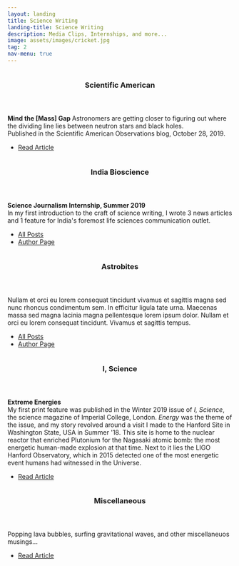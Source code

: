 ```yaml
---
layout: landing
title: Science Writing
landing-title: Science Writing
description: Media Clips, Internships, and more...
image: assets/images/cricket.jpg
tag: 2
nav-menu: true
---
```


<!-- Two -->
<section id="two" class="spotlights">
	<section>
		<a href="https://blogs.scientificamerican.com/observations/mind-the-mass-gap/" target="_blank" class="image">
			<img src="{% link assets/images/sciam.jpg %}" alt="" data-position="center center" />
		</a>
		<div class="content">
			<div class="inner">
				<header class="major">
					<h3>Scientific American</h3>
				</header>
				<p><b> Mind the [Mass] Gap </b> Astronomers are getting closer to figuring out where the dividing line lies between neutron stars and black holes.<br>
                                       Published in the Scientific American Observations blog, October 28, 2019.</p>
				<ul class="actions">
					<li><a href="https://blogs.scientificamerican.com/observations/mind-the-mass-gap/" target="_blank" class="button">Read Article</a></li>
				</ul>
			</div>
		</div>
	</section>
	<section>
		<a href="generic.html" class="image">
			<img src="{% link assets/images/indiabioscience.jpg %}" alt="" data-position="top center" />
		</a>
		<div class="content">
			<div class="inner">
				<header class="major">
					<h3>India Bioscience</h3>
				</header>
				<p><b> Science Journalism Internship, Summer 2019 </b> <br>
				In my first introduction to the craft of science writing, I wrote 3 news articles and 1 feature for India's foremost life sciences communication outlet.</p>
				<ul class="actions">
					<li><a href="generic.html" class="button">All Posts</a></li>
                                        <li><a href="https://indiabioscience.org/authors/SumeetKulkarni" target="_blank" class="button">Author Page</a></li>
				</ul>
			</div>
		</div>
	</section>
	<section>
		<a href="generic.html" class="image">
			<img src="{% link assets/images/astrobites.jpg %}" alt="" data-position="25% 25%" />
		</a>
		<div class="content">
			<div class="inner">
				<header class="major">
					<h3>Astrobites</h3>
				</header>
				<p>Nullam et orci eu lorem consequat tincidunt vivamus et sagittis magna sed nunc rhoncus condimentum sem. In efficitur ligula tate urna. Maecenas massa sed magna lacinia magna pellentesque lorem ipsum dolor. Nullam et orci eu lorem consequat tincidunt. Vivamus et sagittis tempus.</p>
				<ul class="actions">
					<li><a href="generic.html" class="button">All Posts</a></li>
                                        <li><a href="https://astrobites.org/author/skulkarni/" target="_blank" class="button">Author Page</a></li>
				</ul>
			</div>
		</div>
	</section>
	<section>
                <a href="https://blogs.scientificamerican.com/observations/mind-the-mass-gap/" target="_blank" class="image">
                        <img src="{% link assets/images/iscience.jpg %}" alt="" data-position="center center" />
                </a>
                <div class="content">
                        <div class="inner">
                                <header class="major">
                                        <h3>I, Science</h3>
                                </header>
                                <p><b> Extreme Energies </b> <br> My first print feature was published in the Winter 2019 issue of <i>I, Science</i>, the science magazine of Imperial College, London. <i>Energy</i> was the theme of the issue, and my story revolved around a visit I made to the Hanford Site in Washington State, USA in Summer '18. This site is home to the nuclear reactor that enriched Plutonium for the Nagasaki atomic bomb: the most energetic human-made explosion at that time. Next to it lies the LIGO Hanford Observatory, which in 2015 detected one of the most energetic event humans had witnessed in the Universe.</p>
                                <ul class="actions">
                                        <li><a href="http://isciencemag.co.uk/wp-content/uploads/2019/12/IScience__Fall19_Online-1.pdf#page=20" target="_blank" class="button">Read Article</a></li>
                                </ul>
                        </div>
                </div>
        </section>
	<section>
                <a href="" target="_blank" class="image">
                        <img src="{% link assets/images/misc.jpg %}" alt="" data-position="center center" />
                </a>
                <div class="content">
                        <div class="inner">
                                <header class="major">
                                        <h3>Miscellaneous</h3>
                                </header>
                                <p>Popping lava bubbles, surfing gravitational waves, and other miscellaneuos musings...</p>
                                <ul class="actions">
                                        <li><a href="https://sciworthy.com/using-gas-bubbles-in-lava-to-predict-ancient-air-pressure/" target="_blank" class="button">Read Article</a></li>
                                </ul>
                        </div>
                </div>
        </section>
</section>



